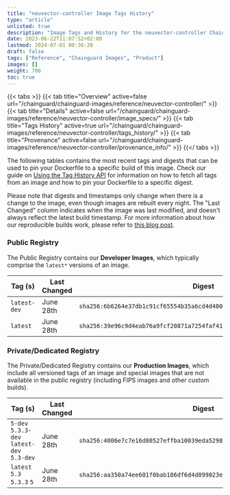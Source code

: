 ```yaml
---
title: "neuvector-controller Image Tags History"
type: "article"
unlisted: true
description: "Image Tags and History for the neuvector-controller Chainguard Image"
date: 2023-06-22T11:07:52+02:00
lastmod: 2024-07-01 00:36:20
draft: false
tags: ["Reference", "Chainguard Images", "Product"]
images: []
weight: 700
toc: true
---
```


{{< tabs >}}
{{< tab title="Overview" active=false url="/chainguard/chainguard-images/reference/neuvector-controller/" >}}
{{< tab title="Details" active=false url="/chainguard/chainguard-images/reference/neuvector-controller/image_specs/" >}}
{{< tab title="Tags History" active=true url="/chainguard/chainguard-images/reference/neuvector-controller/tags_history/" >}}
{{< tab title="Provenance" active=false url="/chainguard/chainguard-images/reference/neuvector-controller/provenance_info/" >}}
{{</ tabs >}}

The following tables contains the most recent tags and digests that can be used to pin your Dockerfile to a specific build of this image. Check our guide on [Using the Tag History API](/chainguard/chainguard-images/using-the-tag-history-api/) for information on how to fetch all tags from an image and how to pin your Dockerfile to a specific digest.

Please note that digests and timestamps only change when there is a change to the image, even though images are rebuilt every night. The "Last Changed" column indicates when the image was last modified, and doesn't always reflect the latest build timestamp. For more information about how our reproducible builds work, please refer to [this blog post](https://www.chainguard.dev/unchained/reproducing-chainguards-reproducible-image-builds).

### Public Registry
The Public Registry contains our **Developer Images**, which typically comprise the `latest*` versions of an image.

| Tag (s)       | Last Changed | Digest                                                                    |
|---------------|--------------|---------------------------------------------------------------------------|
|  `latest-dev` | June 28th    | `sha256:6b6264e37db1c91cf65554b35a6cd4d400f2b9bd674950d78766796d974c8b46` |
|  `latest`     | June 28th    | `sha256:39e96c9d4eab76a9fcf20871a7254faf41611b7e7866626a4f3a41e7fbd78645` |


### Private/Dedicated Registry
The Private/Dedicated Registry contains our **Production Images**, which include all versioned tags of an image and special images that are not available in the public registry (including FIPS images and other custom builds).

| Tag (s)                                     | Last Changed | Digest                                                                    |
|---------------------------------------------|--------------|---------------------------------------------------------------------------|
|  `5-dev` `5.3.3-dev` `latest-dev` `5.3-dev` | June 28th    | `sha256:4006e7c7e16d80527effba10039eda5298472c13b050e43b885eacb010bcaa58` |
|  `latest` `5.3` `5.3.3` `5`                 | June 28th    | `sha256:aa350a74ee601f0bab186df6d4d899023e9e429a66739038fabfea2125d7e1c1` |

